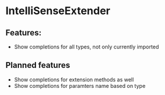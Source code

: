 # IntelliSenseExtender

## Features:
* Show completions for all types, not only currently imported

## Planned features
* Show completions for extension methods as well
* Show completions for paramters name based on type


